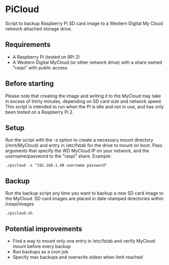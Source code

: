 # PiCloud
Script to backup Raspberry Pi SD card image to a Western Digital My Cloud
network attached storage drive.

## Requirements
- A Raspberry Pi (tested on RPi 2)
- A Western Digital MyCloud (or other network drive) with a share named
"raspi" with public access

## Before starting
Please note that creating the image and writing it to the MyCloud may take
in excess of thirty minutes, depending on SD card size and network speed.
This script is intended to run when the Pi is idle and not in use, and has
only been tested on a Raspberry Pi 2.

## Setup
Run the script with the -s option to create a necessary mount directory (/mnt/MyCloud)
and entry in /etc/fstab for the drive to mount on boot. Pass arguments that
specify the WD MyCloud IP on your network, and the username/password to
the "raspi" share. Example:
```
./picloud -s "192.168.1.48 username password"
```

## Backup
Run the backup script any time you want to backup a new SD card image to the
MyCloud. SD card images are placed in date-stamped directories within /raspi/images
```
./picloud.sh
```

## Potential improvements
- Find a way to mount only one entry in /etc/fstab and verify MyCloud mount before every backup
- Run backups as a cron job
- Specify max backups and overwrite oldest when limit reached
